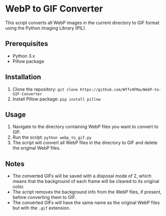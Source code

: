 # WebP to GIF Converter

This script converts all WebP images in the current directory to GIF format using the Python Imaging Library (PIL).

## Prerequisites

- Python 3.x
- Pillow package

## Installation

1. Clone the repository: `git clone https://github.com/Wffv9FNa/WebP-to-GIF-Converter`
2. Install Pillow package: `pip install pillow`

## Usage

1. Navigate to the directory containing WebP files you want to convert to GIF.
2. Run the script: `python webp_to_gif.py`
3. The script will convert all WebP files in the directory to GIF and delete the original WebP files.

## Notes

- The converted GIFs will be saved with a disposal mode of 2, which means that the background of each frame will be cleared to its original color.
- The script removes the background info from the WebP files, if present, before converting them to GIF.
- The converted GIFs will have the same name as the original WebP files but with the `.gif` extension.
